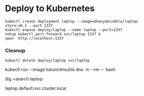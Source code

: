 # Deploy to Kubernetes


```
kubectl create deployment laptop --image=bhavyabindela/laptop-store:v0.1 --port 1337
kubectl expose deploy/laptop --name laptop --port=1337
nohup kubectl port-forward svc/laptop 1337 &
open  http://localhost:1337
```

### Cleanup

```
kubectl delete deploy/laptop svc/laptop
```

kubectl run --image tutum/dnsutils dns -it --rm -- bash

dig +search laptop



laptop.default.svc.cluster.local